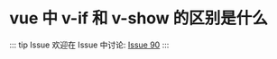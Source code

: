 # vue 中 v-if 和 v-show 的区别是什么



::: tip Issue 
 欢迎在 Issue 中讨论: [Issue 90](https://github.com/shfshanyue/Daily-Question/issues/90) 
:::

